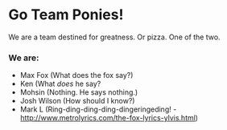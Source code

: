# Go Team Ponies!
We are a team destined for greatness. Or pizza. One of the two.

### We are:
+ Max Fox (What does the fox say?)
+ Ken (What _does_ he say?
+ Mohsin (Nothing. He says nothing.)
+ Josh Wilson (How should I know?) 
+ Mark L (Ring-ding-ding-ding-dingeringeding! - http://www.metrolyrics.com/the-fox-lyrics-ylvis.html)
